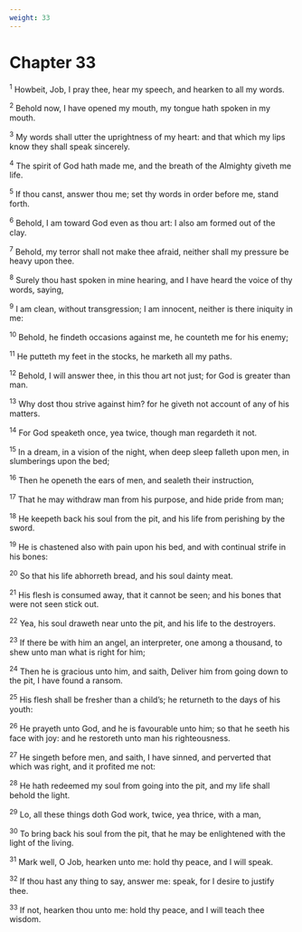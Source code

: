 ```yaml
---
weight: 33
---
```


# Chapter 33

<sup>1</sup> Howbeit, Job, I pray thee, hear my speech, and hearken to all my words. 

<sup>2</sup> Behold now, I have opened my mouth, my tongue hath spoken in my mouth. 

<sup>3</sup> My words shall utter the uprightness of my heart: and that which my lips know they shall speak sincerely. 

<sup>4</sup> The spirit of God hath made me, and the breath of the Almighty giveth me life. 

<sup>5</sup> If thou canst, answer thou me; set thy words in order before me, stand forth. 

<sup>6</sup> Behold, I am toward God even as thou art: I also am formed out of the clay. 

<sup>7</sup> Behold, my terror shall not make thee afraid, neither shall my pressure be heavy upon thee. 

<sup>8</sup> Surely thou hast spoken in mine hearing, and I have heard the voice of thy words, saying, 

<sup>9</sup> I am clean, without transgression; I am innocent, neither is there iniquity in me: 

<sup>10</sup> Behold, he findeth occasions against me, he counteth me for his enemy; 

<sup>11</sup> He putteth my feet in the stocks, he marketh all my paths. 

<sup>12</sup> Behold, I will answer thee, in this thou art not just; for God is greater than man. 

<sup>13</sup> Why dost thou strive against him? for he giveth not account of any of his matters. 

<sup>14</sup> For God speaketh once, yea twice, though man regardeth it not. 

<sup>15</sup> In a dream, in a vision of the night, when deep sleep falleth upon men, in slumberings upon the bed; 

<sup>16</sup> Then he openeth the ears of men, and sealeth their instruction, 

<sup>17</sup> That he may withdraw man from his purpose, and hide pride from man; 

<sup>18</sup> He keepeth back his soul from the pit, and his life from perishing by the sword. 

<sup>19</sup> He is chastened also with pain upon his bed, and with continual strife in his bones: 

<sup>20</sup> So that his life abhorreth bread, and his soul dainty meat. 

<sup>21</sup> His flesh is consumed away, that it cannot be seen; and his bones that were not seen stick out. 

<sup>22</sup> Yea, his soul draweth near unto the pit, and his life to the destroyers. 

<sup>23</sup> If there be with him an angel, an interpreter, one among a thousand, to shew unto man what is right for him; 

<sup>24</sup> Then he is gracious unto him, and saith, Deliver him from going down to the pit, I have found a ransom. 

<sup>25</sup> His flesh shall be fresher than a child’s; he returneth to the days of his youth: 

<sup>26</sup> He prayeth unto God, and he is favourable unto him; so that he seeth his face with joy: and he restoreth unto man his righteousness. 

<sup>27</sup> He singeth before men, and saith, I have sinned, and perverted that which was right, and it profited me not: 

<sup>28</sup> He hath redeemed my soul from going into the pit, and my life shall behold the light. 

<sup>29</sup> Lo, all these things doth God work, twice, yea thrice, with a man, 

<sup>30</sup> To bring back his soul from the pit, that he may be enlightened with the light of the living. 

<sup>31</sup> Mark well, O Job, hearken unto me: hold thy peace, and I will speak. 

<sup>32</sup> If thou hast any thing to say, answer me: speak, for I desire to justify thee. 

<sup>33</sup> If not, hearken thou unto me: hold thy peace, and I will teach thee wisdom. 


